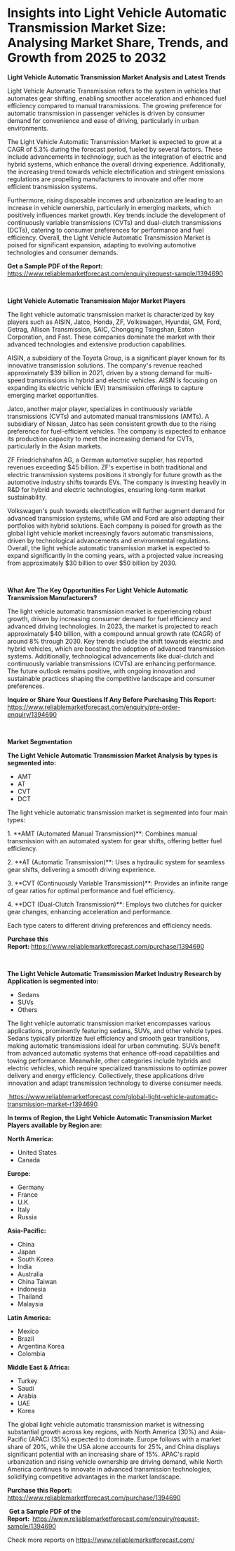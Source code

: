 <p><h1>Insights into Light Vehicle Automatic Transmission Market Size: Analysing Market Share, Trends, and Growth from 2025 to 2032</h1></p><p><strong>Light Vehicle Automatic Transmission Market Analysis and Latest Trends</strong></p>
<p><p>Light Vehicle Automatic Transmission refers to the system in vehicles that automates gear shifting, enabling smoother acceleration and enhanced fuel efficiency compared to manual transmissions. The growing preference for automatic transmission in passenger vehicles is driven by consumer demand for convenience and ease of driving, particularly in urban environments.</p><p>The Light Vehicle Automatic Transmission Market is expected to grow at a CAGR of 5.3% during the forecast period, fueled by several factors. These include advancements in technology, such as the integration of electric and hybrid systems, which enhance the overall driving experience. Additionally, the increasing trend towards vehicle electrification and stringent emissions regulations are propelling manufacturers to innovate and offer more efficient transmission systems. </p><p>Furthermore, rising disposable incomes and urbanization are leading to an increase in vehicle ownership, particularly in emerging markets, which positively influences market growth. Key trends include the development of continuously variable transmissions (CVTs) and dual-clutch transmissions (DCTs), catering to consumer preferences for performance and fuel efficiency. Overall, the Light Vehicle Automatic Transmission Market is poised for significant expansion, adapting to evolving automotive technologies and consumer demands.</p></p>
<p><strong>Get a Sample PDF of the Report:&nbsp;</strong> <a href="https://www.reliablemarketforecast.com/enquiry/request-sample/1394690?utm_campaign=2929&utm_medium=2&utm_source=Github&utm_content=ia&utm_term=22032025&utm_id=light-vehicle-automatic-transmission">https://www.reliablemarketforecast.com/enquiry/request-sample/1394690</a></p>
<p>&nbsp;</p>
<p><strong>Light Vehicle Automatic Transmission Major Market Players</strong></p>
<p><p>The light vehicle automatic transmission market is characterized by key players such as AISIN, Jatco, Honda, ZF, Volkswagen, Hyundai, GM, Ford, Getrag, Allison Transmission, SAIC, Chongqing Tsingshan, Eaton Corporation, and Fast. These companies dominate the market with their advanced technologies and extensive production capabilities.</p><p>AISIN, a subsidiary of the Toyota Group, is a significant player known for its innovative transmission solutions. The company's revenue reached approximately $39 billion in 2021, driven by a strong demand for multi-speed transmissions in hybrid and electric vehicles. AISIN is focusing on expanding its electric vehicle (EV) transmission offerings to capture emerging market opportunities.</p><p>Jatco, another major player, specializes in continuously variable transmissions (CVTs) and automated manual transmissions (AMTs). A subsidiary of Nissan, Jatco has seen consistent growth due to the rising preference for fuel-efficient vehicles. The company is expected to enhance its production capacity to meet the increasing demand for CVTs, particularly in the Asian markets.</p><p>ZF Friedrichshafen AG, a German automotive supplier, has reported revenues exceeding $45 billion. ZF's expertise in both traditional and electric transmission systems positions it strongly for future growth as the automotive industry shifts towards EVs. The company is investing heavily in R&D for hybrid and electric technologies, ensuring long-term market sustainability.</p><p>Volkswagen's push towards electrification will further augment demand for advanced transmission systems, while GM and Ford are also adapting their portfolios with hybrid solutions. Each company is poised for growth as the global light vehicle market increasingly favors automatic transmissions, driven by technological advancements and environmental regulations. Overall, the light vehicle automatic transmission market is expected to expand significantly in the coming years, with a projected value increasing from approximately $30 billion to over $50 billion by 2030.</p></p>
<p>&nbsp;</p>
<p><strong>What Are The Key Opportunities For Light Vehicle Automatic Transmission Manufacturers?</strong></p>
<p><p>The light vehicle automatic transmission market is experiencing robust growth, driven by increasing consumer demand for fuel efficiency and advanced driving technologies. In 2023, the market is projected to reach approximately $40 billion, with a compound annual growth rate (CAGR) of around 8% through 2030. Key trends include the shift towards electric and hybrid vehicles, which are boosting the adoption of advanced transmission systems. Additionally, technological advancements like dual-clutch and continuously variable transmissions (CVTs) are enhancing performance. The future outlook remains positive, with ongoing innovation and sustainable practices shaping the competitive landscape and consumer preferences.</p></p>
<p><strong>Inquire or Share Your Questions If Any Before Purchasing This Report:</strong> <a href="https://www.reliablemarketforecast.com/enquiry/pre-order-enquiry/1394690?utm_campaign=2929&utm_medium=2&utm_source=Github&utm_content=ia&utm_term=22032025&utm_id=light-vehicle-automatic-transmission">https://www.reliablemarketforecast.com/enquiry/pre-order-enquiry/1394690</a></p>
<p>&nbsp;</p>
<p><strong>Market Segmentation</strong></p>
<p><strong>The Light Vehicle Automatic Transmission Market Analysis by types is segmented into:</strong></p>
<p><ul><li>AMT</li><li>AT</li><li>CVT</li><li>DCT</li></ul></p>
<p><p>The light vehicle automatic transmission market is segmented into four main types: </p><p>1. **AMT (Automated Manual Transmission)**: Combines manual transmission with an automated system for gear shifts, offering better fuel efficiency.</p><p>2. **AT (Automatic Transmission)**: Uses a hydraulic system for seamless gear shifts, delivering a smooth driving experience.</p><p>3. **CVT (Continuously Variable Transmission)**: Provides an infinite range of gear ratios for optimal performance and fuel efficiency.</p><p>4. **DCT (Dual-Clutch Transmission)**: Employs two clutches for quicker gear changes, enhancing acceleration and performance. </p><p>Each type caters to different driving preferences and efficiency needs.</p></p>
<p><strong>Purchase this Report:&nbsp;</strong><a href="https://www.reliablemarketforecast.com/purchase/1394690?utm_campaign=2929&utm_medium=2&utm_source=Github&utm_content=ia&utm_term=22032025&utm_id=light-vehicle-automatic-transmission">https://www.reliablemarketforecast.com/purchase/1394690</a></p>
<p>&nbsp;</p>
<p><strong>The Light Vehicle Automatic Transmission Market Industry Research by Application is segmented into:</strong></p>
<p><ul><li>Sedans</li><li>SUVs</li><li>Others</li></ul></p>
<p><p>The light vehicle automatic transmission market encompasses various applications, prominently featuring sedans, SUVs, and other vehicle types. Sedans typically prioritize fuel efficiency and smooth gear transitions, making automatic transmissions ideal for urban commuting. SUVs benefit from advanced automatic systems that enhance off-road capabilities and towing performance. Meanwhile, other categories include hybrids and electric vehicles, which require specialized transmissions to optimize power delivery and energy efficiency. Collectively, these applications drive innovation and adapt transmission technology to diverse consumer needs.</p></p>
<p><a href="https://www.reliablemarketforecast.com/global-light-vehicle-automatic-transmission-market-r1394690?utm_campaign=2929&utm_medium=2&utm_source=Github&utm_content=ia&utm_term=22032025&utm_id=light-vehicle-automatic-transmission">&nbsp;https://www.reliablemarketforecast.com/global-light-vehicle-automatic-transmission-market-r1394690</a></p>
<p><strong>In terms of Region, the Light Vehicle Automatic Transmission Market Players available by Region are:</strong></p>
<p>
    <p> <strong> North America: </strong>
        <ul>
            <li>United States</li>
            <li>Canada</li>
        </ul>
        </p> 
    <p> <strong> Europe: </strong>
        <ul>
            <li>Germany</li>
            <li>France</li>
            <li>U.K.</li>
            <li>Italy</li>
            <li>Russia</li>
        </ul>
        </p> 
    <p> <strong> Asia-Pacific: </strong>
        <ul>
            <li>China</li>
            <li>Japan</li>
            <li>South Korea</li>
            <li>India</li>
            <li>Australia</li>
            <li>China Taiwan</li>
            <li>Indonesia</li>
            <li>Thailand</li>
            <li>Malaysia</li>
        </ul>
        </p> 
    <p> <strong> Latin America: </strong>
        <ul>
            <li>Mexico</li>
            <li>Brazil</li>
            <li>Argentina Korea</li>
            <li>Colombia</li>
        </ul>
        </p> 
    <p> <strong> Middle East & Africa: </strong>
        <ul>
            <li>Turkey</li>
            <li>Saudi</li>
            <li>Arabia</li>
            <li>UAE</li>
            <li>Korea</li>
        </ul>
    </p>
    </p>
<p><p>The global light vehicle automatic transmission market is witnessing substantial growth across key regions, with North America (30%) and Asia-Pacific (APAC) (35%) expected to dominate. Europe follows with a market share of 20%, while the USA alone accounts for 25%, and China displays significant potential with an increasing share of 15%. APAC's rapid urbanization and rising vehicle ownership are driving demand, while North America continues to innovate in advanced transmission technologies, solidifying competitive advantages in the market landscape.</p></p>
<p><strong>Purchase this Report: </strong><a href="https://www.reliablemarketforecast.com/purchase/1394690?utm_campaign=2929&utm_medium=2&utm_source=Github&utm_content=ia&utm_term=22032025&utm_id=light-vehicle-automatic-transmission">https://www.reliablemarketforecast.com/purchase/1394690</a></p>
<p>&nbsp;<strong>Get a Sample PDF of the Report:&nbsp;&nbsp;</strong><a href="https://www.reliablemarketforecast.com/enquiry/request-sample/1394690?utm_campaign=2929&utm_medium=2&utm_source=Github&utm_content=ia&utm_term=22032025&utm_id=light-vehicle-automatic-transmission">https://www.reliablemarketforecast.com/enquiry/request-sample/1394690</a></p>
<p><strong></strong></p>
<p>Check more reports on <a href="https://www.reliablemarketforecast.com/?utm_campaign=2929&utm_medium=2&utm_source=Github&utm_content=ia&utm_term=22032025&utm_id=light-vehicle-automatic-transmission">https://www.reliablemarketforecast.com/</a></p>